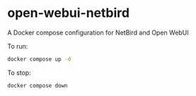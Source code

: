 # open-webui-netbird
A Docker compose configuration for NetBird and Open WebUI

To run:
```sh
docker compose up -d
```

To stop:
```sh
docker compose down
```